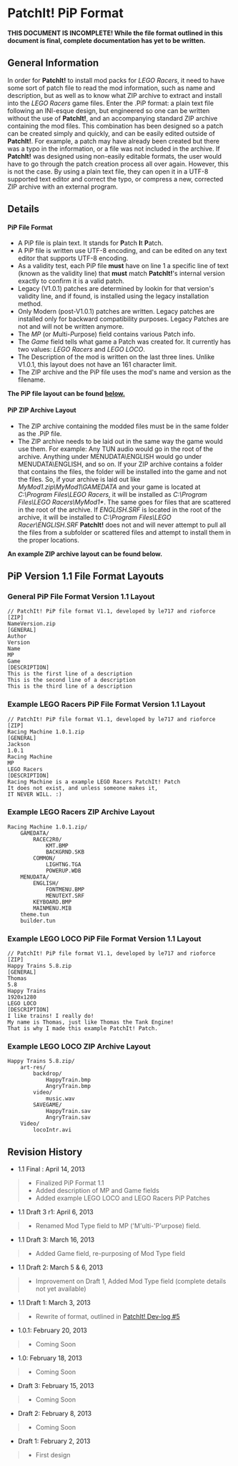 PatchIt! PiP Format
====================

**THIS DOCUMENT IS INCOMPLETE! While the file format outlined in this document is final, complete documentation has yet to be written.**

General Information
-------------------

In order for **PatchIt!** to install mod packs for *LEGO Racers*, it need to have some sort of patch file to read the mod information, such as name and 
description, but as well as to know what ZIP archive to extract and install into the *LEGO Racers* game files. Enter the .PiP format: a plain text file 
following an INI-esque design, but engineered so one can be written without the use of **PatchIt!**, and an accompanying standard ZIP archive containing the 
mod files. This combination has been designed so a patch can be created simply and quickly, and can be easily edited outside of **PatchIt!**. For example, a 
patch may have already been created but there was a typo in the information, or a file was not included in the archive. If **PatchIt!** was designed using 
non-easily editable formats, the user would have to go through the patch creation process all over again. However, this is not the case. By using a plain text 
file, they can open it in a UTF-8 supported text editor and correct the typo, or compress a new, corrected ZIP archive with an external program.

Details
-------

#### PiP File Format

* A PiP file is plain text. It stands for **P**atch **I**t **P**atch.
* A PiP file is written use UTF-8 encoding, and can be edited on any text editor that supports UTF-8 encoding.
* As a validity test, each PiP file **must** have on line 1 a specific line of text (known as the validity line) 
that **must** match **PatchIt!**'s internal version exactly to confirm it is a valid patch.
* Legacy (V1.0.1) patches are determined by lookin for that version's validity line, and if found, is installed using the legacy installation method.
* Only Modern (post-V1.0.1) patches are written. Legacy patches are installed only for backward compatibility purposes. Legacy Patches are not and will not be 
written anymore.  
* The *MP* (or *M*ulti-*P*urpose) field contains various Patch info.
* The *Game* field tells what game a Patch was created for. It currently has two values: *LEGO Racers* and *LEGO LOCO*. 
* The Description of the mod is written on the last three lines. Unlike V1.0.1, this layout does not have an 161 character limit.
* The ZIP archive and the PiP file uses the mod's name and version as the filename.

**The PiP file layout can be found [below.](#pip-version-11-file-format-layouts)**

#### PiP ZIP Archive Layout

* The ZIP archive containing the modded files must be in the same folder as the .PiP file.
* The ZIP archive needs to be laid out in the same way the game would use them. For example: Any TUN audio would go in the root of the archive. Anything under 
MENUDATA\ENGLISH would go under MENUDATA\ENGLISH, and so on. If your ZIP archive contains a folder that contains the files, the folder will be installed into 
the game and not the files. So, if your archive is laid out like *MyMod1.zip\MyMod1\GAMEDATA* and your game is located at *C:\Program Files\LEGO Racers*, it 
will be installed as *C:\Program Files\LEGO Racers\MyMod1\**. 
The same goes for files that are scattered in the root of the archive. If *ENGLISH.SRF* is located in the root of the archive, it will be installed to 
*C:\Program Files\LEGO Racer\ENGLISH.SRF*
**PatchIt!** does not and will never attempt to pull all the files from a subfolder or scattered files and attempt to install them in the proper locations. 

**An example ZIP archive layout can be found below.**

PiP Version 1.1 File Format Layouts
-----------------------------------

### General PiP File Format Version 1.1 Layout

```
// PatchIt! PiP file format V1.1, developed by le717 and rioforce
[ZIP]
NameVersion.zip
[GENERAL]
Author
Version
Name
MP
Game
[DESCRIPTION]
This is the first line of a description
This is the second line of a description
This is the third line of a description
```

### Example LEGO Racers PiP File Format Version 1.1 Layout

```
// PatchIt! PiP file format V1.1, developed by le717 and rioforce
[ZIP]
Racing Machine 1.0.1.zip
[GENERAL]
Jackson
1.0.1
Racing Machine
MP
LEGO Racers
[DESCRIPTION]
Racing Machine is a example LEGO Racers PatchIt! Patch
It does not exist, and unless someone makes it,
IT NEVER WILL. :)
```

### Example LEGO Racers ZIP Archive Layout

```
Racing Machine 1.0.1.zip/
    GAMEDATA/
        RACEC2R0/
			KMT.BMP
			BACKGRND.SKB
		COMMON/
			LIGHTNG.TGA
			POWERUP.WDB
    MENUDATA/
		ENGLISH/
			FONTMENU.BMP
			MENUTEXT.SRF
        KEYBOARD.BMP
		MAINMENU.MIB
    theme.tun
	builder.tun
```

### Example LEGO LOCO PiP File Format Version 1.1 Layout

```
// PatchIt! PiP file format V1.1, developed by le717 and rioforce
[ZIP]
Happy Trains 5.8.zip
[GENERAL]
Thomas
5.8
Happy Trains
1920x1280
LEGO LOCO
[DESCRIPTION]
I like trains! I really do!
My name is Thomas, just like Thomas the Tank Engine!
That is why I made this example PatchIt! Patch.
```

### Example LEGO LOCO ZIP Archive Layout

```
Happy Trains 5.8.zip/
    art-res/
        backdrop/
			HappyTrain.bmp
			AngryTrain.bmp
		video/
			music.wav
        SAVEGAME/
            HappyTrain.sav
            AngryTrain.sav
    Video/
		locoIntr.avi
```

Revision History
----------------

* 1.1 Final : April 14, 2013

> * Finalized PiP Format 1.1 
> * Added description of MP and Game fields
> * Added example LEGO LOCO and LEGO Racers PiP Patches

* 1.1 Draft 3 r1: April 6, 2013

> * Renamed Mod Type field to MP ('M'ulti-'P'urpose) field.

* 1.1 Draft 3: March 16, 2013

> * Added Game field, re-purposing of Mod Type field

* 1.1 Draft 2: March 5 & 6, 2013

> * Improvement on Draft 1, Added Mod Type field (complete details not yet available)

* 1.1 Draft 1: March 3, 2013

> * Rewrite of format, outlined in [PatchIt! Dev-log #5](http://wp.me/p1V5ge-yl)

* 1.0.1: February 20, 2013

> * Coming Soon

* 1.0: February 18, 2013

> * Coming Soon

* Draft 3: February 15, 2013

> * Coming Soon

* Draft 2: February 8, 2013

> * Coming Soon

* Draft 1: February 2, 2013

> * First design
